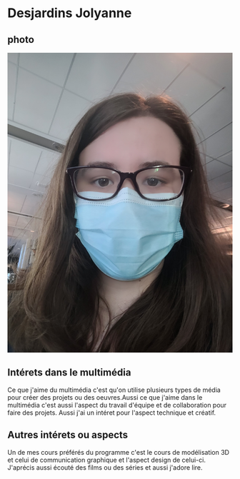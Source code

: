 # Desjardins Jolyanne 
## photo
![photo de jolyanne](jolyanne_desjardins.jpg)
## Intérets dans le multimédia 
Ce que j'aime du multimédia c'est qu'on utilise plusieurs types de média pour créer des projets ou des oeuvres.Aussi ce que j'aime dans le multimédia c'est aussi l'aspect du travail d'équipe et de collaboration pour faire des projets. Aussi j'ai un intéret pour l'aspect technique et créatif.

## Autres intérets ou aspects
Un de mes cours préférés du programme c'est le cours de modélisation 3D et celui de communication graphique et l'aspect design de celui-ci. J'aprécis aussi écouté des films ou des séries et aussi j'adore lire.



